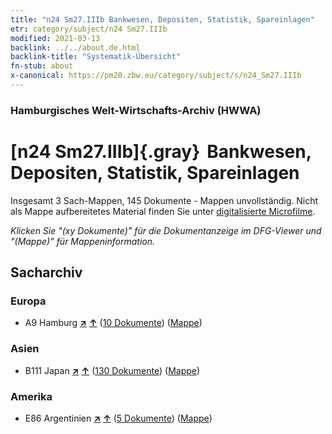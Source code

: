 ```yaml
---
title: "n24 Sm27.IIIb Bankwesen, Depositen, Statistik, Spareinlagen"
etr: category/subject/n24 Sm27.IIIb
modified: 2021-03-13
backlink: ../../about.de.html
backlink-title: "Systematik-Übersicht"
fn-stub: about
x-canonical: https://pm20.zbw.eu/category/subject/s/n24_Sm27.IIIb
---
```


### Hamburgisches Welt-Wirtschafts-Archiv (HWWA)
# [n24 Sm27.IIIb]{.gray}&#8201; Bankwesen, Depositen, Statistik, Spareinlagen&#160; 




Insgesamt 3 Sach-Mappen, 145 Dokumente - Mappen unvollständig.
Nicht als Mappe aufbereitetes Material finden Sie unter [digitalisierte Microfilme](/film/h1_sh.de.html).

_Klicken Sie "(xy Dokumente)" für die Dokumentanzeige im DFG-Viewer und "(Mappe)" für Mappeninformation._

## Sacharchiv




### Europa

- A9 Hamburg [**&nearr;**](../../../geo/i/140905/about.de.html "Hamburg (alle Mappen)") [**&uarr;**](../../../geo/about.de.html#A9 "Ländersystematik") (<a href="https://pm20.zbw.eu/dfgview/sh/140905,145398" title="über: Hamburg : Bankwesen, Depositen, Statistik, Spareinlagen" target="_blank">10 Dokumente</a>) ([Mappe](../../../../folder/sh/1409xx/140905/1453xx/145398/about.de.html))

### Asien

- B111 Japan [**&nearr;**](../../../geo/i/141272/about.de.html "Japan (alle Mappen)") [**&uarr;**](../../../geo/about.de.html#B111 "Ländersystematik") (<a href="https://pm20.zbw.eu/dfgview/sh/141272,145398" title="über: Japan : Bankwesen, Depositen, Statistik, Spareinlagen" target="_blank">130 Dokumente</a>) ([Mappe](../../../../folder/sh/1412xx/141272/1453xx/145398/about.de.html))

### Amerika

- E86 Argentinien [**&nearr;**](../../../geo/i/141692/about.de.html "Argentinien (alle Mappen)") [**&uarr;**](../../../geo/about.de.html#E86 "Ländersystematik") (<a href="https://pm20.zbw.eu/dfgview/sh/141692,145398" title="über: Argentinien : Bankwesen, Depositen, Statistik, Spareinlagen" target="_blank">5 Dokumente</a>) ([Mappe](../../../../folder/sh/1416xx/141692/1453xx/145398/about.de.html))


